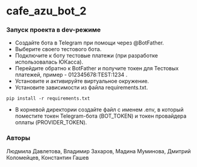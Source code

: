 # cafe_azu_bot_2
### Запуск проекта в dev-режиме
- Создайте бота в Telegram при помощи через @BotFather.
- Выберите своего тестового бота.
- Подключите к боту тестовые платежи (при разработке использовалась ЮКасса).
- Перейдите обратно к BotFather и получите токен для Тестовых платежей, пример - 012345678:TEST:1234 .
- Установите и активируйте виртуальное окружение.
- Установите зависимости из файла requirements.txt.
```
pip install -r requirements.txt
``` 
- В корневой директории создайте файл с именем .env, в который поместите токен Telegram-бота (BOT_TOKEN)
и токен провайдера оплаты (PROVIDER_TOKEN).
### Авторы
Людмила Давлетова, Владимир Захаров, Мадина Муминова, Дмитрий Коломейцев, Константин Гашев